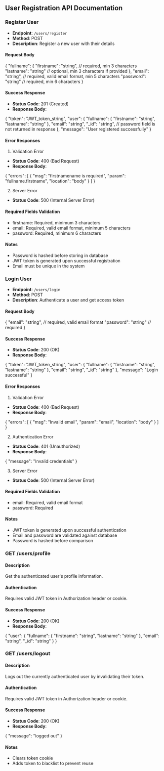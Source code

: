 ## User Registration API Documentation

### Register User

- **Endpoint**: `/users/register`
- **Method**: POST
- **Description**: Register a new user with their details

#### Request Body

{
"fullname": {
"firstname": "string", // required, min 3 characters
"lastname": "string" // optional, min 3 characters if provided
},
"email": "string", // required, valid email format, min 5 characters
"password": "string" // required, min 6 characters
}

#### Success Response

- **Status Code**: 201 (Created)
- **Response Body**:

{
"token": "JWT_token_string",
"user": {
"fullname": {
"firstname": "string",
"lastname": "string"
},
"email": "string",
"\_id": "string",
// password field is not returned in response
},
"message": "User registered successfully"
}

#### Error Responses

1. Validation Error

- **Status Code**: 400 (Bad Request)
- **Response Body**:

{
"errors": [
{
"msg": "firstnamename is required",
"param": "fullname.firstname",
"location": "body"
}
]
}

2. Server Error

- **Status Code**: 500 (Internal Server Error)

#### Required Fields Validation

- firstname: Required, minimum 3 characters
- email: Required, valid email format, minimum 5 characters
- password: Required, minimum 6 characters

#### Notes

- Password is hashed before storing in database
- JWT token is generated upon successful registration
- Email must be unique in the system


 
### Login User

- **Endpoint**: `/users/login`
- **Method**: POST
- **Description**: Authenticate a user and get access token

#### Request Body

{
"email": "string",
 // required, valid email format
"password": "string"
 // required
}

#### Success Response

- **Status Code**: 200 (OK)
- **Response Body**:

{
"token": "JWT_token_string",
"user": {
"fullname": {
"firstname": "string",
"lastname": "string"
},
"email": "string",
"\_id": "string"
},
"message": "Login successful"
}

#### Error Responses

1. Validation Error

- **Status Code**: 400 (Bad Request)
- **Response Body**:

{
"errors": [
{
"msg": "Invalid email",
"param": "email",
"location": "body"
}
]
}

2. Authentication Error

- **Status Code**: 401 (Unauthorized)
- **Response Body**:

{
"message": "Invalid credentials"
}

3. Server Error

- **Status Code**: 500 (Internal Server Error)

#### Required Fields Validation

- email: Required, valid email format
- password: Required

#### Notes

- JWT token is generated upon successful authentication
- Email and password are validated against database
- Password is hashed before comparison


### GET /users/profile                  

#### Description
Get the authenticated user's profile information.

#### Authentication
Requires valid JWT token in Authorization header or cookie.

#### Success Response
- **Status Code**: 200 (OK)
- **Response Body**:

{
  "user": {
    "fullname": {
      "firstname": "string",
      "lastname": "string"
    },
    "email": "string",
    "_id": "string"
  }
}


### GET /users/logout

#### Description
Logs out the currently authenticated user by invalidating their token.

#### Authentication
Requires valid JWT token in Authorization header or cookie.

#### Success Response
- **Status Code**: 200 (OK)
- **Response Body**:

{
  "message": "logged out"
}


#### Notes
- Clears token cookie
- Adds token to blacklist to prevent reuse
